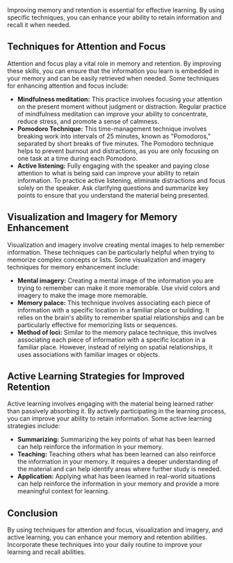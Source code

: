 
Improving memory and retention is essential for effective learning. By using specific techniques, you can enhance your ability to retain information and recall it when needed.

Techniques for Attention and Focus
----------------------------------

Attention and focus play a vital role in memory and retention. By improving these skills, you can ensure that the information you learn is embedded in your memory and can be easily retrieved when needed. Some techniques for enhancing attention and focus include:

* **Mindfulness meditation:** This practice involves focusing your attention on the present moment without judgment or distraction. Regular practice of mindfulness meditation can improve your ability to concentrate, reduce stress, and promote a sense of calmness.
* **Pomodoro Technique:** This time-management technique involves breaking work into intervals of 25 minutes, known as "Pomodoros," separated by short breaks of five minutes. The Pomodoro technique helps to prevent burnout and distractions, as you are only focusing on one task at a time during each Pomodoro.
* **Active listening:** Fully engaging with the speaker and paying close attention to what is being said can improve your ability to retain information. To practice active listening, eliminate distractions and focus solely on the speaker. Ask clarifying questions and summarize key points to ensure that you understand the material being presented.

Visualization and Imagery for Memory Enhancement
------------------------------------------------

Visualization and imagery involve creating mental images to help remember information. These techniques can be particularly helpful when trying to memorize complex concepts or lists. Some visualization and imagery techniques for memory enhancement include:

* **Mental imagery:** Creating a mental image of the information you are trying to remember can make it more memorable. Use vivid colors and imagery to make the image more memorable.
* **Memory palace:** This technique involves associating each piece of information with a specific location in a familiar place or building. It relies on the brain's ability to remember spatial relationships and can be particularly effective for memorizing lists or sequences.
* **Method of loci:** Similar to the memory palace technique, this involves associating each piece of information with a specific location in a familiar place. However, instead of relying on spatial relationships, it uses associations with familiar images or objects.

Active Learning Strategies for Improved Retention
-------------------------------------------------

Active learning involves engaging with the material being learned rather than passively absorbing it. By actively participating in the learning process, you can improve your ability to retain information. Some active learning strategies include:

* **Summarizing:** Summarizing the key points of what has been learned can help reinforce the information in your memory.
* **Teaching:** Teaching others what has been learned can also reinforce the information in your memory. It requires a deeper understanding of the material and can help identify areas where further study is needed.
* **Application:** Applying what has been learned in real-world situations can help reinforce the information in your memory and provide a more meaningful context for learning.

Conclusion
----------

By using techniques for attention and focus, visualization and imagery, and active learning, you can enhance your memory and retention abilities. Incorporate these techniques into your daily routine to improve your learning and recall abilities.
